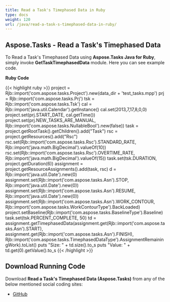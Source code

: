 ```yaml
---
title: Read a Task's Timephased Data in Ruby
type: docs
weight: 120
url: /java/read-a-task-s-timephased-data-in-ruby/
---
```


## **Aspose.Tasks - Read a Task's Timephased Data**
To Read a Task's Timephased Data using **Aspose.Tasks Java for Ruby**, simply invoke **GetTaskTimephasedData** module. Here you can see example code.

**Ruby Code**

{{< highlight ruby >}}
project = Rjb::import('com.aspose.tasks.Project').new(data_dir + 'test_tasks.mpp')
prj = Rjb::import('com.aspose.tasks.Prj')
tsk = Rjb::import('com.aspose.tasks.Tsk')
cal = Rjb::import('java.util.Calendar').getInstance()
cal.set(2013,7,17,8,0,0)
project.set(prj.START_DATE, cal.getTime())
project.set(prj.NEW_TASKS_ARE_MANUAL, Rjb::import('com.aspose.tasks.NullableBool').new(false))
task = project.getRootTask().getChildren().add("Task")
rsc = project.getResources().add("Rsc")
rsc.set(Rjb::import('com.aspose.tasks.Rsc').STANDARD_RATE, Rjb::import('java.math.BigDecimal').valueOf(10))
rsc.set(Rjb::import('com.aspose.tasks.Rsc').OVERTIME_RATE, Rjb::import('java.math.BigDecimal').valueOf(15))
task.set(tsk.DURATION, project.getDuration(6))
assignment = project.getResourceAssignments().add(task, rsc)
d = Rjb::import('java.util.Date').new(0)
assignment.set(Rjb::import('com.aspose.tasks.Asn').STOP, Rjb::import('java.util.Date').new(0))
assignment.set(Rjb::import('com.aspose.tasks.Asn').RESUME, Rjb::import('java.util.Date').new(0))
assignment.set(Rjb::import('com.aspose.tasks.Asn').WORK_CONTOUR, Rjb::import('com.aspose.tasks.WorkContourType').BackLoaded)
project.setBaseline(Rjb::import('com.aspose.tasks.BaselineType').Baseline)
task.set(tsk.PERCENT_COMPLETE, 50)
td = assignment.getTimephasedData(assignment.get(Rjb::import('com.aspose.tasks.Asn').START), 
				assignment.get(Rjb::import('com.aspose.tasks.Asn').FINISH), 
Rjb::import('com.aspose.tasks.TimephasedDataType').AssignmentRemainingWork).toList()
puts "Size: " + td.size().to_s
puts "Value: " + td.get(0).getValue().to_s
{{< /highlight >}}

## **Download Running Code**
Download **Read a Task's Timephased Data (Aspose.Tasks)** from any of the below mentioned social coding sites:

- [GitHub](https://github.com/aspose-tasks/Aspose.Tasks-for-Java/blob/master/Plugins/Aspose_Tasks_Java_for_Ruby/lib/asposetasksjava/Tasks/gettasktimephaseddata.rb)
